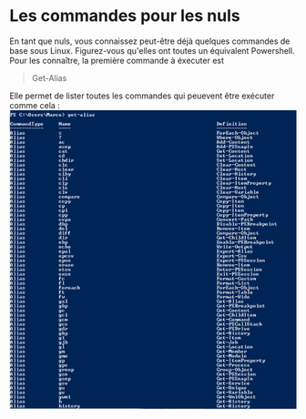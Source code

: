 # Les commandes  pour les nuls 

En tant que nuls, vous connaissez peut-être déjà quelques commandes de base sous Linux. Figurez-vous qu'elles ont toutes un équivalent Powershell.   
Pour les connaître, la première commande à éxecuter est    
>Get-Alias 
   
Elle permet de lister toutes les commandes qui peuevent être exécuter comme cela : ![Get-Alias](https://github.com/taobourmaud/Linux_dossier/blob/main/Images/Get-Alias.PNG)


